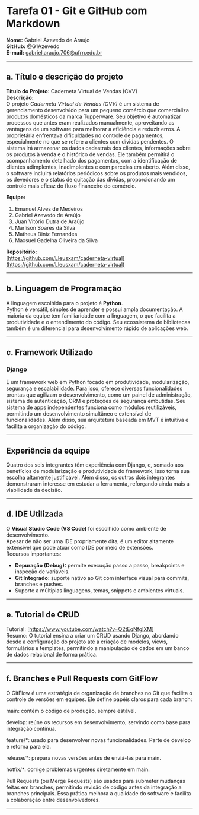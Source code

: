 # Tarefa 01 - Git e GitHub com Markdown

**Nome:** Gabriel Azevedo de Araujo  
**GitHub:** @G1Azevedo  
**E-mail:** gabriel.araujo.706@ufrn.edu.br

---

## a. Título e descrição do projeto

**Título do Projeto:** Caderneta Virtual de Vendas (CVV)  
**Descrição:**  
O projeto *Caderneta Virtual de Vendas (CVV)* é um sistema de gerenciamento desenvolvido para um pequeno comércio que comercializa produtos domésticos da marca Tupperware. Seu objetivo é automatizar processos que antes eram realizados manualmente, aproveitando as vantagens de um software para melhorar a eficiência e reduzir erros. A proprietária enfrentava dificuldades no controle de pagamentos, especialmente no que se refere a clientes com dívidas pendentes. O sistema irá armazenar os dados cadastrais dos clientes, informações sobre os produtos à venda e o histórico de vendas. Ele também permitirá o acompanhamento detalhado dos pagamentos, com a identificação de clientes adimplentes, inadimplentes e com parcelas em aberto. Além disso, o software incluirá relatórios periódicos sobre os produtos mais vendidos, os devedores e o status de quitação das dívidas, proporcionando um controle mais eficaz do fluxo financeiro do comércio.
    
**Equipe:**
1. Emanuel Alves de Medeiros  
2. Gabriel Azevedo de Araújo  
3. Juan Vitório Dutra de Araújo  
4. Marlison Soares da Silva  
5. Matheus Diniz Fernandes  
6. Maxsuel Gadelha Oliveira da Silva  

**Repositório:**  
[https://github.com/Lleusxam/caderneta-virtual](https://github.com/Lleusxam/caderneta-virtual)

---

## b. Linguagem de Programação

A linguagem escolhida para o projeto é **Python**.  
Python é versátil, simples de aprender e possui ampla documentação. A maioria da equipe tem familiaridade com a linguagem, o que facilita a produtividade e o entendimento do código. Seu ecossistema de bibliotecas também é um diferencial para desenvolvimento rápido de aplicações web.

---

## c. Framework Utilizado

### Django

É um framework web em Python focado em produtividade, modularização, segurança e escalabilidade. Para isso, oferece diversas funcionalidades prontas que agilizam o desenvolvimento, como um painel de administração, sistema de autenticação, ORM e proteções de segurança embutidas. Seu sistema de apps independentes funciona como módulos reutilizáveis, permitindo um desenvolvimento simultâneo e extensível de funcionalidades. Além disso, sua arquitetura baseada em MVT é intuitiva e facilita a organização do código.

---

## Experiência da equipe

Quatro dos seis integrantes têm experiência com Django, e, somado aos benefícios de modularização e produtividade do framework, isso torna sua escolha altamente justificável. Além disso, os outros dois integrantes demonstraram interesse em estudar a ferramenta, reforçando ainda mais a viabilidade da decisão.

---

## d. IDE Utilizada

O **Visual Studio Code (VS Code)** foi escolhido como ambiente de desenvolvimento.  
Apesar de não ser uma IDE propriamente dita, é um editor altamente extensível que pode atuar como IDE por meio de extensões.  
Recursos importantes:
- **Depuração (Debug):** permite execução passo a passo, breakpoints e inspeção de variáveis.
- **Git Integrado:** suporte nativo ao Git com interface visual para commits, branches e pushes.
- Suporte a múltiplas linguagens, temas, snippets e ambientes virtuais.

---

## e. Tutorial de CRUD

Tutorial: [https://www.youtube.com/watch?v=Q2tEqNfgIXM]  
Resumo: O tutorial ensina a criar um CRUD usando Django, abordando desde a configuração do projeto até a criação de modelos, views, formulários e templates, permitindo a manipulação de dados em um banco de dados relacional de forma prática.

---

## f. Branches e Pull Requests com GitFlow

O GitFlow é uma estratégia de organização de branches no Git que facilita o controle de versões em equipes. Ele define papéis claros para cada branch:

main: contém o código de produção, sempre estável.

develop: reúne os recursos em desenvolvimento, servindo como base para integração contínua.

feature/*: usado para desenvolver novas funcionalidades. Parte de develop e retorna para ela.

release/*: prepara novas versões antes de enviá-las para main.

hotfix/*: corrige problemas urgentes diretamente em main.

Pull Requests (ou Merge Requests) são usados para submeter mudanças feitas em branches, permitindo revisão de código antes da integração a branches principais. Essa prática melhora a qualidade do software e facilita a colaboração entre desenvolvedores.

---

<!-- ## g. Versionamento Semântico

O Versionamento Semântico (SemVer) é um padrão que usa três números para identificar versões de software no formato MAJOR.MINOR.PATCH, como por exemplo 1.2.3.

MAJOR: mudanças incompatíveis com versões anteriores.

MINOR: adição de funcionalidades compatíveis.

PATCH: correções de bugs e melhorias pequenas.

Esse modelo facilita o entendimento das mudanças entre versões e ajuda a manter a compatibilidade e previsibilidade durante o desenvolvimento.

---

## h. Conventional Commits

O Conventional Commits é um padrão para mensagens de commit que segue uma estrutura pré-definida, facilitando a leitura, o versionamento e a automação do projeto. Cada commit começa com um tipo (como feat, fix, docs, entre outros), seguido de uma descrição breve. Isso ajuda a manter um histórico claro e consistente das alterações no código.

--- -->
